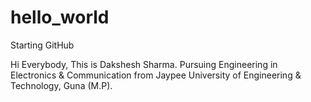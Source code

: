 # hello_world
Starting GitHub

Hi Everybody,
This is Dakshesh Sharma. Pursuing Engineering in Electronics & Communication from Jaypee University of Engineering & Technology, Guna (M.P).
